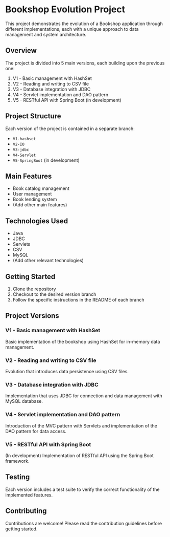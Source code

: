 # Bookshop Evolution Project

This project demonstrates the evolution of a Bookshop application through different implementations, each with a unique approach to data management and system architecture.

## Overview

The project is divided into 5 main versions, each building upon the previous one:

1. V1 - Basic management with HashSet
2. V2 - Reading and writing to CSV file
3. V3 - Database integration with JDBC
4. V4 - Servlet implementation and DAO pattern
5. V5 - RESTful API with Spring Boot (in development)

## Project Structure

Each version of the project is contained in a separate branch:

- `V1-hashset`
- `V2-IO`
- `V3-jdbc`
- `V4-Servlet`
- `V5-SpringBoot` (in development)

## Main Features

- Book catalog management
- User management
- Book lending system
- (Add other main features)

## Technologies Used

- Java
- JDBC
- Servlets
- CSV
- MySQL
- (Add other relevant technologies)

## Getting Started

1. Clone the repository
2. Checkout to the desired version branch
3. Follow the specific instructions in the README of each branch

## Project Versions

### V1 - Basic management with HashSet

Basic implementation of the bookshop using HashSet for in-memory data management.

### V2 - Reading and writing to CSV file

Evolution that introduces data persistence using CSV files.

### V3 - Database integration with JDBC

Implementation that uses JDBC for connection and data management with MySQL database.

### V4 - Servlet implementation and DAO pattern

Introduction of the MVC pattern with Servlets and implementation of the DAO pattern for data access.

### V5 - RESTful API with Spring Boot

(In development) Implementation of RESTful API using the Spring Boot framework.

## Testing

Each version includes a test suite to verify the correct functionality of the implemented features.

## Contributing

Contributions are welcome! Please read the contribution guidelines before getting started.